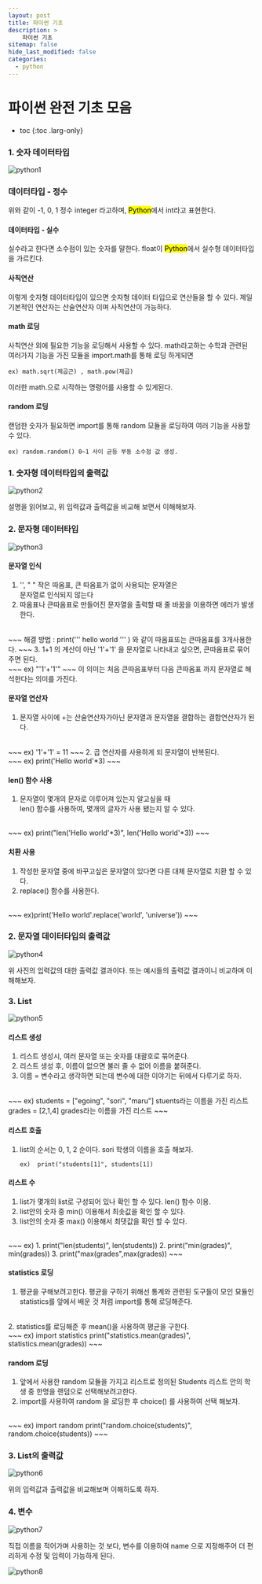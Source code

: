 ```yaml
---
layout: post
title: 파이썬 기초
description: >
    파이썬 기초
sitemap: false
hide_last_modified: false
categories:
  - python
---
```


# 파이썬 완전 기초 모음

* toc
{:toc .larg-only}

### 1. 숫자 데이터타입
![python1](/assets/img/python1/python1.PNG)



### 데이터타입 - 정수

위와 같이 -1, 0, 1 정수 integer 라고하며, <mark>Python</mark>에서 int라고 표현한다.



#### 데이터타입 - 실수

실수라고 한다면 소수점이 있는 숫자를 말한다. float이 <mark>Python</mark>에서 실수형 데이터타입을 가르킨다.



#### 사칙연산

이렇게 숫자형 데이터타입이 있으면 숫자형 데이터 타입으로
연산들을 할 수 있다.
제일 기본적인 연산자는 산술연산자 이며 사칙연산이 가능하다.


#### math 로딩
사칙연산 외에 필요한 기능을 로딩해서 사용할 수 있다.
math라고하는 수학과 관련된 여러가지 기능을 가진 모듈을
import.math를 통해 로딩 하게되면

~~~
ex) math.sqrt(제곱근) , math.pow(제곱)
~~~
이러한 math.으로 시작하는 명령어를 사용할 수 있게된다.



#### random 로딩

랜덤한 숫자가 필요하면 import를 통해 random 모듈을 로딩하여
여러 기능을 사용할 수 있다.
~~~
ex) random.random() 0~1 사이 균등 부동 소수점 값 생성.
~~~


### 1. 숫자형 데이터타입의 출력값
![python2](/assets/img/python1/python2.PNG)

설명을 읽어보고, 위 입력값과 출력값을 비교해 보면서 이해해보자.



### 2. 문자형 데이터타입

![python3](/assets/img/python1/python3.PNG)


#### 문자열 인식
1. '', " " 작은 따옴표, 큰 따옴표가 없이 사용되는 문자열은<br>     문자열로 인식되지 않는다
    <br>
2. 따옴표나 큰따옴표로 만들어진 문자열을 출력할 때 줄 바꿈을 이용하면 에러가 발생한다.
<br>
    ~~~
    해결 방법 : print('''
                      hello
                      world
                      '''  ) 와 같이 따옴표또는 큰따옴표를 3개사용한다.
    ~~~
3. 1+1 의 계산이 아닌 '1'+'1' 을 문자열로 나타내고 싶으면,
    큰따옴표로 묶어주면 된다.
    <br>
    ~~~
    ex) "'1'+'1'"
    ~~~
    이 의미는 처음 큰따음표부터 다음 큰따옴표 까지 문자열로 해석한다는 의미를 가진다.



#### 문자열 연산자
1. 문자열 사이에 +는 산술연산자가아닌 문자열과 문자열을 결합하는 결합연산자가 된다.
<br>
    ~~~
    ex) '1'+'1' = 11
    ~~~
2. 곱 연산자를 사용하게 되 문자열이 반복된다.
<br>
    ~~~
    ex) print('Hello world'*3)
    ~~~


#### len() 함수 사용
1. 문자열이 몇개의 문자로 이루어져 있는지 알고싶을 때 <br> len() 함수를 사용하여, 몇개의 글자가 사용 됐는지 알 수 있다.
<br>
    ~~~
    ex) print("len('Hello world'*3)", len('Hello world'*3))
    ~~~




#### 치환 사용


1. 작성한 문자열 중에 바꾸고싶은 문자열이 있다면 다른 대체 문자열로 치환 할 수 있다.
    <br>
2. replace() 함수를 사용한다.
<br>
    ~~~
    ex)print('Hello world'.replace('world', 'universe'))
    ~~~


### 2. 문자열 데이터타입의 출력값


![python4](/assets/img/python1/python4.PNG)

위 사진의 입력값의 대한 출력값 결과이다.
또는 예시들의 출력값 결과이니 비교하며 이해해보자.


### 3. List


![python5](/assets/img/python1/python5.PNG)

#### 리스트 생성


1. 리스트 생성시, 여러 문자열 또는 숫자를 대괄호로 묶어준다.
2. 리스트 생성 후, 이름이 없으면 불러 줄 수 없어 이름을 붙혀준다.
3. 이름 = 변수라고 생각하면 되는데 변수에 대한 이야기는 뒤에서 다루기로 하자.
<br>
    ~~~
    ex) students = ["egoing", "sori", "maru"]
        stuents라는 이름을 가진 리스트
        grades = [2,1,4]
        grades라는 이름을 가진 리스트
    ~~~


#### 리스트 호출


1. list의 순서는 0, 1, 2 순이다.
       sori 학생의 이름을 호출 해보자.
       <br>
    ~~~
    ex)  print("students[1]", students[1])
    ~~~


#### 리스트 수


1. list가 몇개의 list로 구성되어 있나 확인 할 수 있다.
      len() 함수 이용.
      <br>
2. list안의 숫자 중 min() 이용해서 최솟값을 확인 할 수 있다.
    <br>
3. list안의 숫자 중 max() 이용해서 최댓값을 확인 할 수 있다.
<br>
    ~~~
    ex) 1. print("len(students)", len(students))  
        2. print("min(grades)", min(grades))
        3. print("max(grades",max(grades))
    ~~~


#### statistics 로딩


1. 평균을 구해보려고한다. 평균을 구하기 위해선 통계와 관련된 도구들이 모인 묘듈인 statistics를 앞에서 배운 것 처럼 import를 통해 로딩해준다.
<br>
2. statistics를 로딩해준 후 mean()을 사용하여 평균을 구한다.
<br>
    ~~~
    ex) import statistics
        print("statistics.mean(grades)", statistics.mean(grades))
    ~~~


#### random 로딩


1. 앞에서 사용한 random 모듈을 가지고 리스트로 정의된 Students 리스트 안의 학생 중 한명을 랜덤으로 선택해보려고한다.
2. import를 사용하여 random 을 로딩한 후 choice() 를 사용하여  선택 해보자.
  <br>
    ~~~
    ex) import random
        print("random.choice(students)", random.choice(students))
    ~~~



### 3. List의 출력값

![python6](/assets/img/python1/python6.PNG)

  위의 입력값과 출력값을 비교해보며 이해하도록 하자.

### 4. 변수

  ![python7](/assets/img/python1/python7.PNG)

  직접 이름을 적어가며 사용하는 것 보다, 변수를 이용하여 name 으로 지정해주어
  더 편리하게 수정 및 입력이 가능하게 된다.

  ![python8](/assets/img/python1/python8.PNG)
  
